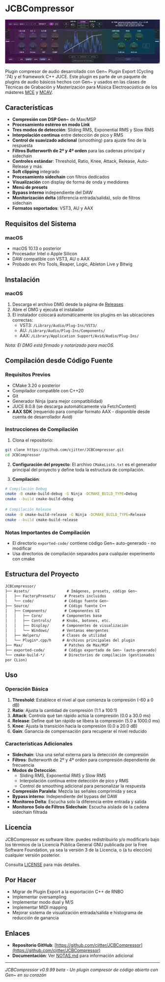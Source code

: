 # JCBCompressor

![JCBCompressor Interface](screenshot.png)

Plugin compresor de audio desarrollado con Gen~ Plugin Export (Cycling '74) y el framework C++ JUCE. Este plugin es parte de un paquete de plugins de audio básicos hechos con Gen~ y usados en las clases de Técnicas de Grabación y Masterización para Música Electroacústica de los másteres [MCE](https://katarinagurska.com/curso-of/master-de-composicion-electroacustica-mce/) y [MCAV](https://katarinagurska.com/curso-of/master-composicion-medios-audiovisuales-mcav/).

## Características

- **Compresión con DSP Gen~** de Max/MSP
- **Procesamiento estéreo en modo Link**
- **Tres modos de detección**: Sliding RMS, Exponential RMS y Slow RMS
- **Interpolación continua** entre detección de pico y RMS
- **Control de suavizado adicional** (smoothing) para ajuste fino de la respuesta
- **Filtros Butterworth de 2º y 4º orden** para las cadenas principal y sidechain
- **Controles estándar**: Threshold, Ratio, Knee, Attack, Release, Auto-Release y más
- **Soft clipping** integrado
- **Procesamiento sidechain** con filtros dedicados
- **Visualización** con display de forma de onda y medidores
- **Menú de presets**
- **Bypass interno** independiente del DAW
- **Monitorización delta** (diferencia entrada/salida), solo de filtros sidechain
- **Formatos soportados**: VST3, AU y AAX

## Requisitos del Sistema

### macOS
- macOS 10.13 o posterior
- Procesador Intel o Apple Silicon
- DAW compatible con VST3, AU o AAX
- Probado en: Pro Tools, Reaper, Logic, Ableton Live y Bitwig

## Instalación

### macOS
1. Descarga el archivo DMG desde la página de [Releases](https://github.com/cjitter/JCBComp/releases)
2. Abre el DMG y ejecuta el instalador
3. El instalador colocará automáticamente los plugins en las ubicaciones correctas:
   - VST3: `/Library/Audio/Plug-Ins/VST3/`
   - AU: `/Library/Audio/Plug-Ins/Components/`
   - AAX: `/Library/Application Support/Avid/Audio/Plug-Ins/`

*Nota: El DMG está firmado y notarizado para macOS.*

## Compilación desde Código Fuente

### Requisitos Previos
- CMake 3.20 o posterior
- Compilador compatible con C++20
- Git
- Generador Ninja (para mejor compatibilidad)
- JUCE 8.0.8 (se descarga automáticamente via FetchContent)
- **AAX SDK** (requerido para compilar formato AAX - disponible desde cuenta de desarrollador Avid)

### Instrucciones de Compilación

1. Clona el repositorio:
```bash
git clone https://github.com/cjitter/JCBCompressor.git
cd JCBCompressor
```

2. **Configuración del proyecto**: El archivo `CMakeLists.txt` es el generador principal del proyecto y define toda la estructura de compilación.

3. **Compilación**:
```bash
# Compilación Debug
cmake -B cmake-build-debug -G Ninja -DCMAKE_BUILD_TYPE=Debug
cmake --build cmake-build-debug

# Compilación Release
cmake -B cmake-build-release -G Ninja -DCMAKE_BUILD_TYPE=Release
cmake --build cmake-build-release
```

### Notas Importantes de Compilación
- El directorio `exported-code/` contiene código Gen~ auto-generado - no modificar
- Usa directorios de compilación separados para cualquier experimento con cmake

## Estructura del Proyecto

```
JCBCompressor/
├── Assets/                 # Imágenes, presets, código Gen~
│   ├── FactoryPresets/    # Presets incluidos
│   └── code/              # Código fuente Gen~
├── Source/                # Código fuente C++
│   ├── Components/        # Componentes UI
│   │   ├── Core/         # Componentes base
│   │   ├── Controls/     # Knobs, botones, etc.
│   │   ├── Display/      # Componentes de visualización
│   │   └── Windows/      # Ventanas emergentes
│   ├── Helpers/          # Clases de utilidad
│   └── Plugin*.cpp/h     # Archivos principales del plugin
├── Max/                   # Patches de Max/MSP
├── exported-code/         # Código exportado de Gen~ (auto-generado)
└── cmake-build-*/         # Directorios de compilación (gestionados por CLion)
```

## Uso

### Operación Básica
1. **Threshold**: Establece el nivel al que comienza la compresión (-60 a 0 dB)
2. **Ratio**: Ajusta la cantidad de compresión (1:1 a 100:1)
3. **Attack**: Controla qué tan rápido actúa la compresión (0.0 a 30.0 ms)
4. **Release**: Define qué tan rápido se libera la compresión (5.0 a 1000.0 ms)
5. **Knee**: Ajusta la transición hacia la compresión (0.0 a 20.0 dB)
6. **Gain**: Ganancia de compensación para recuperar el nivel reducido

### Características Adicionales
- **Sidechain**: Usa una señal externa para la detección de compresión
- **Filtros**: Butterworth de 2º y 4º orden para compresión dependiente de frecuencia
- **Modos de Detección**: 
  - Sliding RMS, Exponential RMS y Slow RMS
  - Interpolación continua entre detección de pico y RMS
  - Control de smoothing adicional para personalizar la respuesta
- **Compresión Paralela**: Mezcla las señales comprimida y seca
- **Bypass interno**: Independiente del bypass del DAW
- **Monitoreo Delta**: Escucha solo la diferencia entre entrada y salida
- **Monitoreo Solo de Filtros Sidechain**: Escucha aislada de la cadena sidechain filtrada

## Licencia

JCBCompressor es software libre: puedes redistribuirlo y/o modificarlo bajo los términos de la Licencia Pública General GNU publicada por la Free Software Foundation, ya sea la versión 3 de la Licencia, o (a tu elección) cualquier versión posterior.

Consulta [LICENSE](LICENSE) para más detalles.

## Por Hacer

- Migrar de Plugin Export a la exportación C++ de RNBO
- Implementar oversampling
- Implementar modo dual y M/S
- Implementar MIDI mapping
- Mejorar sistema de visualización entrada/salida e histograma de reducción de ganancia

## Enlaces

- **Repositorio GitHub**: [https://github.com/cjitter/JCBCompressor](https://github.com/cjitter/JCBCompressor)
- **Documentación**: Ver [NOTAS.md](NOTAS.md) para información adicional

---

*JCBCompressor v0.9.99 beta - Un plugin compresor de código abierto con Gen~ en su corazón*